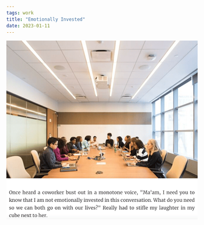 ```yaml
---
tags: work
title: "Emotionally Invested"
date: 2023-01-11
---
```




![workemotionallyinvested.png](https://raw.githubusercontent.com/muneer78/muneer78.github.io/master/images/workemotionallyinvested.png)
        